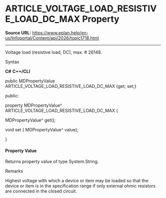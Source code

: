 # ARTICLE_VOLTAGE_LOAD_RESISTIVE_LOAD_DC_MAX Property

**Source URL:** https://www.eplan.help/en-us/Infoportal/Content/api/2026/topic1718.html

---

Voltage load (resistive load, DC), max. # 26148.

Syntax

**C#**
**C++/CLI**


public MDPropertyValue ARTICLE_VOLTAGE_LOAD_RESISTIVE_LOAD_DC_MAX {get; set;}

public:

property MDPropertyValue^ ARTICLE_VOLTAGE_LOAD_RESISTIVE_LOAD_DC_MAX {

   MDPropertyValue^ get();

   void set (    MDPropertyValue^ value);

}


#### Property Value

Returns property value of type System.String.

Remarks

Highest voltage with which a device or item may be loaded so that the device or item is in the specification range if only external ohmic resistors are connected in the closed circuit.
